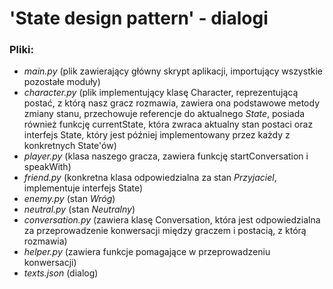 # 'State design pattern' - dialogi

### Pliki:
* *main.py* (plik zawierający główny skrypt aplikacji, importujący wszystkie pozostałe moduły)
* *character.py* (plik implementujący klasę Character, reprezentującą postać, z którą nasz gracz rozmawia,
zawiera ona podstawowe metody zmiany stanu, przechowuje referencje do aktualnego *State*, posiada również
funkcję currentState, która zwraca aktualny stan postaci oraz interfejs State, który jest później
implementowany przez każdy z konkretnych State'ów)
* *player.py* (klasa naszego gracza, zawiera funkcję startConversation i speakWith)
* *friend.py* (konkretna klasa odpowiedzialna za stan *Przyjaciel*, implementuje interfejs State)
* *enemy.py* (stan *Wróg*)
* *neutral.py* (stan *Neutralny*)
* *conversation.py* (zawiera klasę Conversation, która jest odpowiedzialna za przeprowadzenie konwersacji między
graczem i postacią, z którą rozmawia)
* *helper.py* (zawiera funkcje pomagające w przeprowadzeniu konwersacji)
* *texts.json* (dialog)